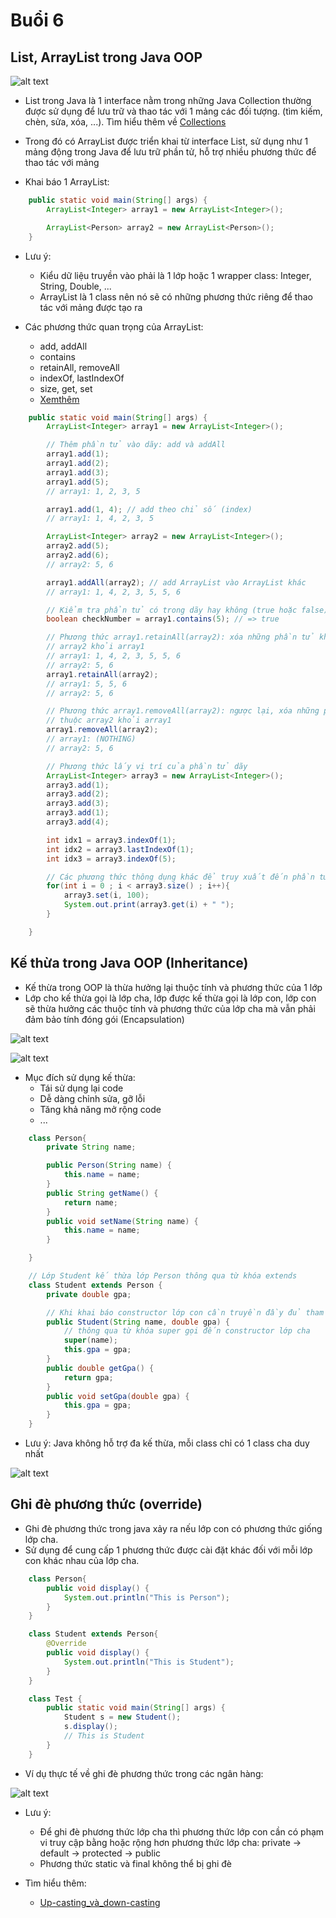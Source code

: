 # Buổi 6

## List, ArrayList trong Java OOP

![alt text](https://ironhackvietnam.edu.vn/wp-content/uploads/2021/03/list-trong-java.jpg)

- List trong Java là 1 interface nằm trong những Java Collection thường được sử dụng để lưu trữ và thao tác với 1 mảng các đối tượng. (tìm kiếm, chèn, sửa, xóa, ...). Tìm hiểu thêm về [Collections](https://viblo.asia/p/tong-quan-ve-collections-trong-java-maGK7E0Dlj2)
- Trong đó có ArrayList được triển khai từ interface List, sử dụng như 1 mảng động trong Java để lưu trữ phần tử, hỗ trợ nhiều phương thức để thao tác với mảng

- Khai báo 1 ArrayList:

```java
    public static void main(String[] args) {
        ArrayList<Integer> array1 = new ArrayList<Integer>();

        ArrayList<Person> array2 = new ArrayList<Person>();
    }
```

- Lưu ý:

  - Kiểu dữ liệu truyền vào phải là 1 lớp hoặc 1 wrapper class: Integer, String, Double, ...
  - ArrayList là 1 class nên nó sẽ có những phương thức riêng để thao tác với mảng được tạo ra

- Các phương thức quan trọng của ArrayList:
  - add, addAll
  - contains
  - retainAll, removeAll
  - indexOf, lastIndexOf
  - size, get, set
  - [Xemthêm](https://viettuts.vn/java-collection/arraylist-trong-java#goto-h2-1)

```java
    public static void main(String[] args) {
        ArrayList<Integer> array1 = new ArrayList<Integer>();

        // Thêm phần tử vào dãy: add và addAll
        array1.add(1);
        array1.add(2);
        array1.add(3);
        array1.add(5);
        // array1: 1, 2, 3, 5

        array1.add(1, 4); // add theo chỉ số (index)
        // array1: 1, 4, 2, 3, 5

        ArrayList<Integer> array2 = new ArrayList<Integer>();
        array2.add(5);
        array2.add(6);
        // array2: 5, 6

        array1.addAll(array2); // add ArrayList vào ArrayList khác
        // array1: 1, 4, 2, 3, 5, 5, 6

        // Kiểm tra phẩn tử có trong dãy hay không (true hoặc false): contains
        boolean checkNumber = array1.contains(5); // => true

        // Phương thức array1.retainAll(array2): xóa những phần tử không thuộc
        // array2 khỏi array1
        // array1: 1, 4, 2, 3, 5, 5, 6
        // array2: 5, 6
        array1.retainAll(array2);
        // array1: 5, 5, 6
        // array2: 5, 6

        // Phương thức array1.removeAll(array2): ngược lại, xóa những phần tử
        // thuộc array2 khỏi array1
        array1.removeAll(array2);
        // array1: (NOTHING)
        // array2: 5, 6

        // Phương thức lấy vị trí của phần tử dãy
        ArrayList<Integer> array3 = new ArrayList<Integer>();
        array3.add(1);
        array3.add(2);
        array3.add(3);
        array3.add(1);
        array3.add(4);

        int idx1 = array3.indexOf(1);
        int idx2 = array3.lastIndexOf(1);
        int idx3 = array3.indexOf(5);

        // Các phương thức thông dụng khác để truy xuất đến phần tử trong dãy
        for(int i = 0 ; i < array3.size() ; i++){
            array3.set(i, 100);
            System.out.print(array3.get(i) + " ");
        }

    }
```

## Kế thừa trong Java OOP (Inheritance)

- Kế thừa trong OOP là thừa hưởng lại thuộc tính và phương thức của 1 lớp
- Lớp cho kế thừa gọi là lớp cha, lớp được kế thừa gọi là lớp con, lớp con sẽ thừa hưởng các thuộc tính và phương thức của lớp cha mà vẫn phải đảm bảo tính đóng gói (Encapsulation)

![alt text](https://res.cloudinary.com/shopmanagement/image/upload/v1693349441/adtvjanovqgva5wagl5r.png)

![alt text](https://codelearn.io/Media/Default/Users/TuanLQ7/Java_OOP/inheritance6.png)

- Mục đích sử dụng kế thừa:
  - Tái sử dụng lại code
  - Dễ dàng chỉnh sửa, gỡ lỗi
  - Tăng khả năng mở rộng code
  - ...

```java
    class Person{
        private String name;

        public Person(String name) {
            this.name = name;
        }
        public String getName() {
            return name;
        }
        public void setName(String name) {
            this.name = name;
        }

    }

    // Lớp Student kế thừa lớp Person thông qua từ khóa extends
    class Student extends Person {
        private double gpa;

        // Khi khai báo constructor lớp con cần truyền đầy đủ tham số cả cha lẫn con
        public Student(String name, double gpa) {
            // thông qua từ khóa super gọi đến constructor lớp cha
            super(name);
            this.gpa = gpa;
        }
        public double getGpa() {
            return gpa;
        }
        public void setGpa(double gpa) {
            this.gpa = gpa;
        }
    }
```

- Lưu ý: Java không hỗ trợ đa kế thừa, mỗi class chỉ có 1 class cha duy nhất

![alt text](https://viettuts.vn/images/java/cac-kieu-ke-thua.jpg)

## Ghi đè phương thức (override)

- Ghi đè phương thức trong java xảy ra nếu lớp con có phương thức giống lớp cha.
- Sử dụng để cung cấp 1 phương thức được cài đặt khác đối với mỗi lớp con khác nhau của lớp cha.

```java
    class Person{
        public void display() {
            System.out.println("This is Person");
        }
    }

    class Student extends Person{
        @Override
        public void display() {
            System.out.println("This is Student");
        }
    }

    class Test {
        public static void main(String[] args) {
            Student s = new Student();
            s.display();
            // This is Student
        }
    }
```

- Ví dụ thực tế về ghi đè phương thức trong các ngân hàng:

![alt text](https://www.javatpoint.com/images/core/bankinheritance.png)

- Lưu ý:
  - Để ghi đè phương thức lớp cha thì phương thức lớp con cần có phạm vi truy cập bằng hoặc rộng hơn phương thức lớp cha: private -> default -> protected -> public
  - Phương thức static và final không thể bị ghi đè

- Tìm hiểu thêm:
    - [Up-casting_và_down-casting](https://codelearn.io/learning/lap-trinh-huong-doi-tuong-trong-java/865161)